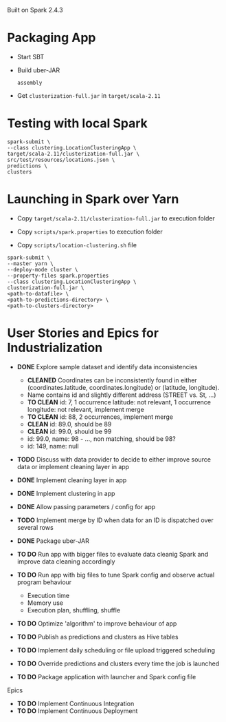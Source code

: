 Built on Spark 2.4.3

# Packaging App

* Start SBT
* Build uber-JAR

  ```
  assembly
  ```
* Get `clusterization-full.jar` in `target/scala-2.11`

# Testing with local Spark

```
spark-submit \
--class clustering.LocationClusteringApp \
target/scala-2.11/clusterization-full.jar \
src/test/resources/locations.json \
predictions \
clusters
```

# Launching in Spark over Yarn

* Copy `target/scala-2.11/clusterization-full.jar` to execution folder
* Copy `scripts/spark.properties` to execution folder

* Copy `scripts/location-clustering.sh` file

```
spark-submit \
--master yarn \
--deploy-mode cluster \
--property-files spark.properties
--class clustering.LocationClusteringApp \
clusterization-full.jar \
<path-to-datafile> \
<path-to-predictions-directory> \
<path-to-clusters-directory>
```

# User Stories and Epics for Industrialization 

* **DONE** Explore sample dataset and identify data inconsistencies
  - **CLEANED** Coordinates can be inconsistently found in either (coordinates.latitude, coordinates.longitude) or (latitude, longitude).
  - Name contains id and slightly different address (STREET vs. St, ...)
  - **TO CLEAN** id: 7, 1 occurrence latitude: not relevant, 1 occurrence longitude: not relevant, implement merge
  - **TO CLEAN** id: 88, 2 occurrences, implement merge
  - **CLEAN** id: 89.0, should be 89
  - **CLEAN** id: 99.0, should be 99
  - id: 99.0, name: 98 - ..., non matching, should be 98?
  - id: 149, name: null

* **TODO** Discuss with data provider to decide to either improve source data or implement cleaning layer in app 
* **DONE** Implement cleaning layer in app
* **DONE** Implement clustering in app
* **DONE** Allow passing parameters / config for app
* **TODO** Implement merge by ID when data for an ID is dispatched over several rows

* **DONE** Package uber-JAR

* **TO DO** Run app with bigger files to evaluate data cleanig Spark and improve data cleaning accordingly

* **TO DO** Run app with big files to tune Spark config and observe actual program behaviour
  - Execution time
  - Memory use
  - Execution plan, shuffling, shuffle
  
* **TO DO** Optimize 'algorithm' to improve behaviour of app
* **TO DO** Publish as predictions and clusters as Hive tables
* **TO DO** Implement daily scheduling or file upload triggered scheduling
* **TO DO** Override predictions and clusters every time the job is launched
* **TO DO** Package application with launcher and Spark config file

Epics

* **TO DO** Implement Continuous Integration
* **TO DO** Implement Continuous Deployment
